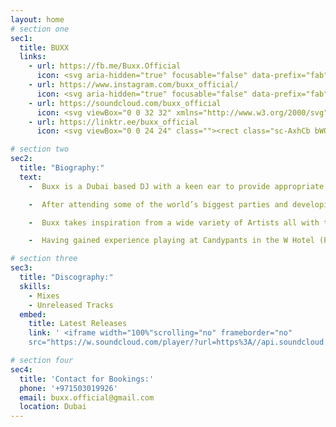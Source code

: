 ```yaml
---
layout: home
# section one
sec1:
  title: BUXX
  links:
    - url: https://fb.me/Buxx.Official
      icon: <svg aria-hidden="true" focusable="false" data-prefix="fab" data-icon="facebook-f" role="img" xmlns="http://www.w3.org/2000/svg" viewBox="0 0 320 512"><path fill="currentColor" d="M279.14 288l14.22-92.66h-88.91v-60.13c0-25.35 12.42-50.06 52.24-50.06h40.42V6.26S260.43 0 225.36 0c-73.22 0-121.08 44.38-121.08 124.72v70.62H22.89V288h81.39v224h100.17V288z" class=""></path></svg>
    - url: https://www.instagram.com/buxx_official/
      icon: <svg aria-hidden="true" focusable="false" data-prefix="fab" data-icon="instagram" role="img" xmlns="http://www.w3.org/2000/svg" viewBox="0 0 448 512"><path fill="currentColor" d="M224.1 141c-63.6 0-114.9 51.3-114.9 114.9s51.3 114.9 114.9 114.9S339 319.5 339 255.9 287.7 141 224.1 141zm0 189.6c-41.1 0-74.7-33.5-74.7-74.7s33.5-74.7 74.7-74.7 74.7 33.5 74.7 74.7-33.6 74.7-74.7 74.7zm146.4-194.3c0 14.9-12 26.8-26.8 26.8-14.9 0-26.8-12-26.8-26.8s12-26.8 26.8-26.8 26.8 12 26.8 26.8zm76.1 27.2c-1.7-35.9-9.9-67.7-36.2-93.9-26.2-26.2-58-34.4-93.9-36.2-37-2.1-147.9-2.1-184.9 0-35.8 1.7-67.6 9.9-93.9 36.1s-34.4 58-36.2 93.9c-2.1 37-2.1 147.9 0 184.9 1.7 35.9 9.9 67.7 36.2 93.9s58 34.4 93.9 36.2c37 2.1 147.9 2.1 184.9 0 35.9-1.7 67.7-9.9 93.9-36.2 26.2-26.2 34.4-58 36.2-93.9 2.1-37 2.1-147.8 0-184.8zM398.8 388c-7.8 19.6-22.9 34.7-42.6 42.6-29.5 11.7-99.5 9-132.1 9s-102.7 2.6-132.1-9c-19.6-7.8-34.7-22.9-42.6-42.6-11.7-29.5-9-99.5-9-132.1s-2.6-102.7 9-132.1c7.8-19.6 22.9-34.7 42.6-42.6 29.5-11.7 99.5-9 132.1-9s102.7-2.6 132.1 9c19.6 7.8 34.7 22.9 42.6 42.6 11.7 29.5 9 99.5 9 132.1s2.7 102.7-9 132.1z" class=""></path></svg>
    - url: https://soundcloud.com/buxx_official
      icon: <svg viewBox="0 0 32 32" xmlns="http://www.w3.org/2000/svg"><path d="M26 25H16c-.6 0-1-.4-1-1V8.1c0-.5.4-.9.9-1 .4-.1.8-.1 1.1-.1 3.2 0 6.4 2.7 7.5 6.2.5-.1 1-.2 1.5-.2 3.3 0 6 2.7 6 6s-2.7 6-6 6zM13 25c-.6 0-1-.4-1-1V10c0-.6.4-1 1-1s1 .4 1 1v14c0 .6-.4 1-1 1zM10 24c-.6 0-1-.4-1-1v-7c0-.6.4-1 1-1s1 .4 1 1v7c0 .6-.4 1-1 1zM7 25c-.6 0-1-.4-1-1V13c0-.6.4-1 1-1s1 .4 1 1v11c0 .6-.4 1-1 1zM4 24c-.6 0-1-.4-1-1v-6c0-.6.4-1 1-1s1 .4 1 1v6c0 .6-.4 1-1 1zM1 23c-.6 0-1-.4-1-1v-4c0-.6.4-1 1-1s1 .4 1 1v4c0 .6-.4 1-1 1z"/></svg>
    - url: https://linktr.ee/buxx_official
      icon: <svg viewBox="0 0 24 24" class=""><rect class="sc-AxhCb bWQEfy"></rect><path d="M8.92,2.44a1.06,1.06,0,0,0-1.86,0L.1,15.07A1,1,0,0,0,1,16.44h4.7v4.78a.9.9,0,0,0,.89.89H9.33a.91.91,0,0,0,.89-.89V16.44H8.92a1.05,1.05,0,0,1-1-.89A1,1,0,0,1,8,15.07l3.89-7h0Z"></path><path d="M15.08,2.44a1.06,1.06,0,0,1,1.86,0l7,12.63A1,1,0,0,1,23,16.44H18.39v4.78a.9.9,0,0,1-.89.89H14.59a.9.9,0,0,1-.89-.89V16.44H15a1.05,1.05,0,0,0,1.06-.89,1,1,0,0,0-.08-.48L12.08,8h0Z"></path></svg>

# section two
sec2:
  title: "Biography:"
  text:
    -  Buxx is a Dubai based DJ with a keen ear to provide appropriate sets for any venue. With a clear passion for music, seamless mixing and thoughtful track selection Buxx will take great satisfaction in entertaining your audience. With a collection at his fingertips of almost 8000 tracks ranging across a wide variety of genres, there is something for everyone to enjoy in his dynamic sets. 

    -  After attending some of the world’s biggest parties and developing a deep interest in all forms of electronic music, Buxx went on to complete a professional DJ course with Granular DXB and a variety of online courses such as that of renowned House music label Toolroom. Buxx also further pursued his passion for music through various production courses with Point Blank Music School and private tuition / masterclasses with local and international recognised producers. Finally, after several years of hard work Buxx hopes to release his first 4 track E.P. in the Afro / Melodic house genres. 

    -  Buxx takes inspiration from a wide variety of Artists all with their own flavours and suitability for different types of events. Examples include Black Coffee, Hot Since 82, Eelke Kleijn, Dusky, Yotto, Adriatique and The Martinez Brothers. Although his music taste matured into electronic styles during adulthood, his knowledge of a wide range of Open Format genres is also evident in his sets with a history and ongoing interest in styles such as R&B, Hip Hop, 80s, Top 40 and Afrobeats to name just a few. Paying close attention to current trends of Music and recent hits means sets will be ever changing and relevant on any given week whilst not ignoring timeless music from the past. 

    -  Having gained experience playing at Candypants in the W Hotel (Palm Jumeirah), S Bar – SLS (Business Bay), Blue Seafood Asia (Waldorf DIFC), a successful residency at Masti (Previously La Mer), opening for Melodic Techno event Modulate at KYO (The Palm), various private / corporate events and playing to a crowd of 25000 people for Dubai Shopping Festival, Buxx is looking for further opportunities that may arise. 

# section three
sec3:
  title: "Discography:"
  skills:
    - Mixes
    - Unreleased Tracks
  embed: 
    title: Latest Releases
    link: ' <iframe width="100%"scrolling="no" frameborder="no"
    src="https://w.soundcloud.com/player/?url=https%3A//api.soundcloud.com/playlists/1022534056&color=%23fc1c6f&auto_play=false&hide_related=false&show_comments=true&show_user=true&show_reposts=false&show_teaser=true&visual=true"></iframe>'

# section four
sec4:
  title: 'Contact for Bookings:'
  phone: '+971503019926'
  email: buxx.official@gmail.com
  location: Dubai
---
```

